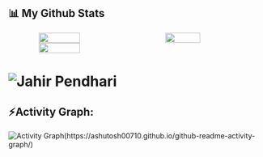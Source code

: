 ## 📊 My Github Stats
<!-- github status  -->

<div align="center" style="display: flex; gap:50px">
<img src="https://github-readme-stats.vercel.app/api?username=JahirPendhari09&theme=solarized-dark&border_radius=4.6&show_icons=true&count_private=true&hide_border=true&show_icons=true" style="width: 40%" />

<img src="https://github-readme-stats.vercel.app/api/top-langs/?username=JahirPendhari09&theme=solarized-dark&border_radius=4.6&hide_border=true&layout=compact&show_icons=true" style="width: 37%" />
</div>

<div align="center" style="display: flex; ">
 <img src="https://streak-stats.demolab.com?user=JahirPendhari09&_border=true&theme=radical&hide_border=true&theme=react" style="width: 40%" />
</div>

<!-- Profile View -->
<h1 align="left"> <img src="https://komarev.com/ghpvc/?username=JahirPendhari09&label=Profile%20views&color=0e75b6&style=flat" alt="Jahir Pendhari" /> </h1>

 <h2 align="left">⚡Activity Graph:</h2>
   <a><img alt="Activity Graph(https://ashutosh00710.github.io/github-readme-activity-graph/)" src="https://github-readme-activity-graph.vercel.app/graph?username=JahirPendhari09&bg_color=819cc1&color=b300a4&line=b9e260&point=6e59d9&area=true&hide_border=true)](https://github.com/ashutosh00710/github-readme-activity-graph" /></a>
